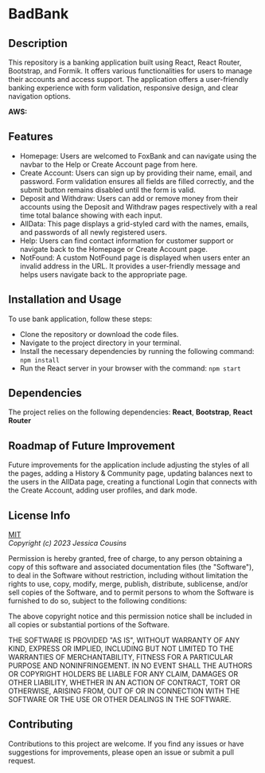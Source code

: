 # BadBank

## Description

This repository is a banking application built using React, React Router, Bootstrap, and Formik. It offers various functionalities for users to manage their accounts and access support. The application offers a user-friendly banking experience with form validation, responsive design, and clear navigation options.

**AWS:**

## Features

- Homepage: Users are welcomed to FoxBank and can navigate using the navbar to the Help or Create Account page from here.
- Create Account: Users can sign up by providing their name, email, and password. Form validation ensures all fields are filled correctly, and the submit button remains disabled until the form is valid.
- Deposit and Withdraw: Users can add or remove money from their accounts using the Deposit and Withdraw pages respectively with a real time total balance showing with each input.
- AllData: This page displays a grid-styled card with the names, emails, and passwords of all newly registered users.
- Help: Users can find contact information for customer support or navigate back to the Homepage or Create Account page.
- NotFound: A custom NotFound page is displayed when users enter an invalid address in the URL. It provides a user-friendly message and helps users navigate back to the appropriate page.

## Installation and Usage

To use bank application, follow these steps:

- Clone the repository or download the code files.
- Navigate to the project directory in your terminal.
- Install the necessary dependencies by running the following command: `npm install`
- Run the React server in your browser with the command: `npm start`

## Dependencies

The project relies on the following dependencies: **React**, **Bootstrap**, **React Router**

## Roadmap of Future Improvement

Future improvements for the application include adjusting the styles of all the pages, adding a History & Community page, updating balances next to the users in the AllData page, creating a functional Login that connects with the Create Account, adding user profiles, and dark mode.

## License Info

[MIT](https://choosealicense.com/licenses/mit/)  
_Copyright (c) 2023 Jessica Cousins_

Permission is hereby granted, free of charge, to any person obtaining a copy
of this software and associated documentation files (the "Software"), to deal
in the Software without restriction, including without limitation the rights
to use, copy, modify, merge, publish, distribute, sublicense, and/or sell
copies of the Software, and to permit persons to whom the Software is
furnished to do so, subject to the following conditions:

The above copyright notice and this permission notice shall be included in all
copies or substantial portions of the Software.

THE SOFTWARE IS PROVIDED "AS IS", WITHOUT WARRANTY OF ANY KIND, EXPRESS OR
IMPLIED, INCLUDING BUT NOT LIMITED TO THE WARRANTIES OF MERCHANTABILITY,
FITNESS FOR A PARTICULAR PURPOSE AND NONINFRINGEMENT. IN NO EVENT SHALL THE
AUTHORS OR COPYRIGHT HOLDERS BE LIABLE FOR ANY CLAIM, DAMAGES OR OTHER
LIABILITY, WHETHER IN AN ACTION OF CONTRACT, TORT OR OTHERWISE, ARISING FROM,
OUT OF OR IN CONNECTION WITH THE SOFTWARE OR THE USE OR OTHER DEALINGS IN THE
SOFTWARE.

## Contributing

Contributions to this project are welcome. If you find any issues or have suggestions for improvements, please open an issue or submit a pull request.
